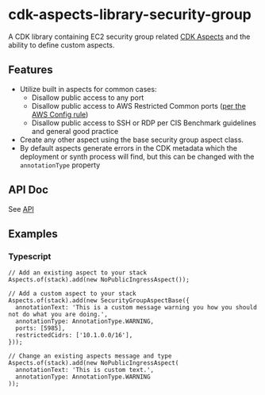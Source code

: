 # cdk-aspects-library-security-group

A CDK library containing EC2 security group related [CDK Aspects](https://docs.aws.amazon.com/cdk/latest/guide/aspects.html) and the ability to define custom aspects.

## Features
- Utilize built in aspects for common cases:
  - Disallow public access to any port
  - Disallow public access to AWS Restricted Common ports ([per the AWS Config rule](https://docs.aws.amazon.com/config/latest/developerguide/restricted-common-ports.html))
  - Disallow public access to SSH or RDP per CIS Benchmark guidelines and general good practice
- Create any other aspect using the base security group aspect class.
- By default aspects generate errors in the CDK metadata which the deployment or synth process will find, but this can be changed with the `annotationType` property

## API Doc
See [API](API.md)

## Examples
### Typescript
```
// Add an existing aspect to your stack
Aspects.of(stack).add(new NoPublicIngressAspect());

// Add a custom aspect to your stack
Aspects.of(stack).add(new SecurityGroupAspectBase({
  annotationText: 'This is a custom message warning you how you should not do what you are doing.',
  annotationType: AnnotationType.WARNING,
  ports: [5985],
  restrictedCidrs: ['10.1.0.0/16'],
}));

// Change an existing aspects message and type
Aspects.of(stack).add(new NoPublicIngressAspect(
  annotationText: 'This is custom text.',
  annotationType: AnnotationType.WARNING
));
```
